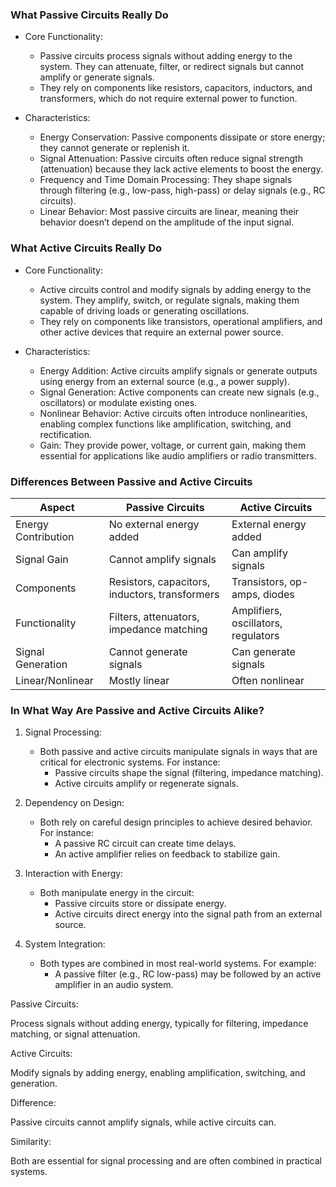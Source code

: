### What Passive Circuits Really Do

- Core Functionality:
  - Passive circuits process signals without adding energy to the system. They can attenuate, filter, or redirect signals but cannot amplify or generate signals.
  - They rely on components like resistors, capacitors, inductors, and transformers, which do not require external power to function.

- Characteristics:
  - Energy Conservation: Passive components dissipate or store energy; they cannot generate or replenish it.
  - Signal Attenuation: Passive circuits often reduce signal strength (attenuation) because they lack active elements to boost the energy.
  - Frequency and Time Domain Processing: They shape signals through filtering (e.g., low-pass, high-pass) or delay signals (e.g., RC circuits).
  - Linear Behavior: Most passive circuits are linear, meaning their behavior doesn’t depend on the amplitude of the input signal.

### What Active Circuits Really Do

- Core Functionality:
  - Active circuits control and modify signals by adding energy to the system. They amplify, switch, or regulate signals, making them capable of driving loads or generating oscillations.
  - They rely on components like transistors, operational amplifiers, and other active devices that require an external power source.

- Characteristics:
  - Energy Addition: Active circuits amplify signals or generate outputs using energy from an external source (e.g., a power supply).
  - Signal Generation: Active components can create new signals (e.g., oscillators) or modulate existing ones.
  - Nonlinear Behavior: Active circuits often introduce nonlinearities, enabling complex functions like amplification, switching, and rectification.
  - Gain: They provide power, voltage, or current gain, making them essential for applications like audio amplifiers or radio transmitters.

### Differences Between Passive and Active Circuits

| Aspect               | Passive Circuits                           | Active Circuits                           |
|--------------------------|-----------------------------------------------|----------------------------------------------|
| Energy Contribution   | No external energy added                      | External energy added                        |
| Signal Gain           | Cannot amplify signals                        | Can amplify signals                          |
| Components            | Resistors, capacitors, inductors, transformers | Transistors, op-amps, diodes                 |
| Functionality         | Filters, attenuators, impedance matching      | Amplifiers, oscillators, regulators          |
| Signal Generation     | Cannot generate signals                       | Can generate signals                         |
| Linear/Nonlinear      | Mostly linear                                 | Often nonlinear                              |

### In What Way Are Passive and Active Circuits Alike?

1. Signal Processing:
   - Both passive and active circuits manipulate signals in ways that are critical for electronic systems. For instance:
     - Passive circuits shape the signal (filtering, impedance matching).
     - Active circuits amplify or regenerate signals.

2. Dependency on Design:
   - Both rely on careful design principles to achieve desired behavior. For instance:
     - A passive RC circuit can create time delays.
     - An active amplifier relies on feedback to stabilize gain.

3. Interaction with Energy:
   - Both manipulate energy in the circuit:
     - Passive circuits store or dissipate energy.
     - Active circuits direct energy into the signal path from an external source.

4. System Integration:
   - Both types are combined in most real-world systems. For example:
     - A passive filter (e.g., RC low-pass) may be followed by an active amplifier in an audio system.

Passive Circuits:

Process signals without adding energy, typically for filtering, impedance matching, or signal attenuation.

Active Circuits:

Modify signals by adding energy, enabling amplification, switching, and generation.

Difference:

Passive circuits cannot amplify signals, while active circuits can.

Similarity:

Both are essential for signal processing and are often combined in practical systems.
